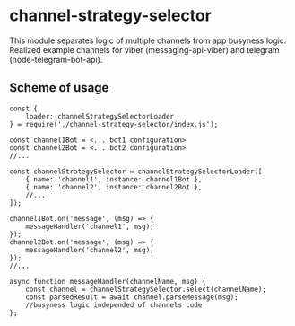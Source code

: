# channel-strategy-selector

This module separates logic of multiple channels from app busyness logic. Realized example channels for viber (messaging-api-viber) and telegram (node-telegram-bot-api).

## Scheme of usage 
```
const {
    loader: channelStrategySelectorLoader
} = require('./channel-strategy-selector/index.js');

const channel1Bot = <... bot1 configuration>
const channel2Bot = <... bot2 configuration>
//...

const channelStrategySelector = channelStrategySelectorLoader([
    { name: 'channel1', instance: channel1Bot },
    { name: 'channel2', instance: channel2Bot },
    //...
]);

channel1Bot.on('message', (msg) => {
    messageHandler('channel1', msg);
});
channel2Bot.on('message', (msg) => {
    messageHandler('channel2', msg);
});
//...

async function messageHandler(channelName, msg) {
    const channel = channelStrategySelector.select(channelName);
    const parsedResult = await channel.parseMessage(msg);
    //busyness logic independed of channels code
};
```
